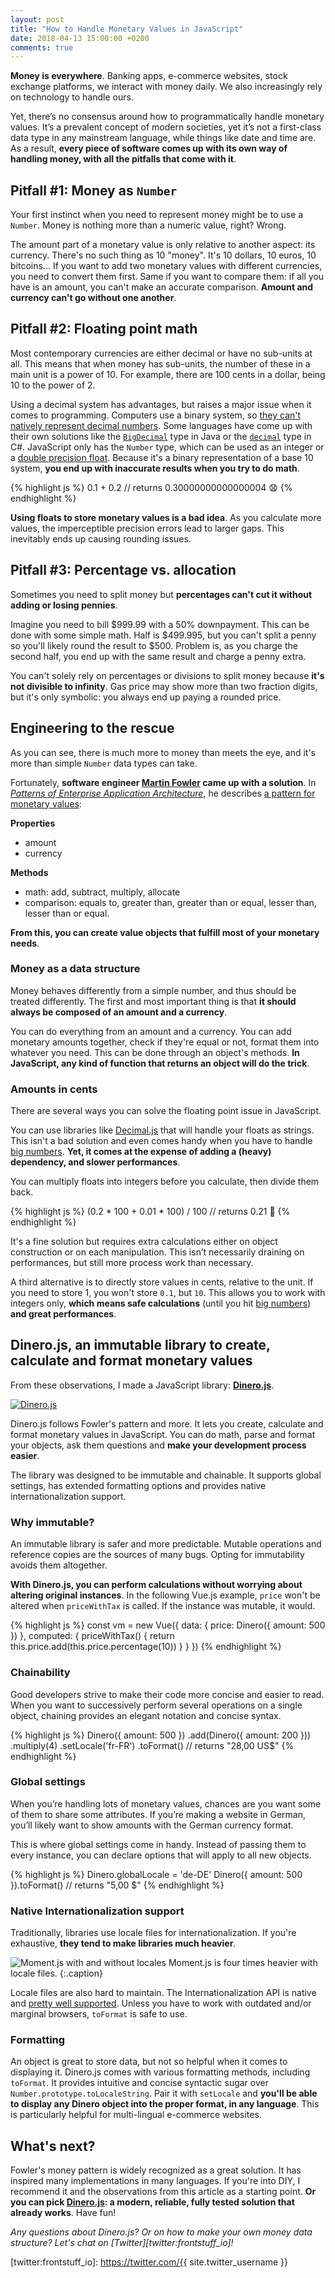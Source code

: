 ```yaml
---
layout: post
title: "How to Handle Monetary Values in JavaScript"
date: 2018-04-13 15:00:00 +0200
comments: true
---
```


**Money is everywhere**. Banking apps, e-commerce websites, stock exchange platforms, we interact with money daily. We also increasingly rely on technology to handle ours.

Yet, there’s no consensus around how to programmatically handle monetary values. It’s a prevalent concept of modern societies, yet it’s not a first-class data type in any mainstream language, while things like date and time are. As a result, **every piece of software comes up with its own way of handling money, with all the pitfalls that come with it**.

## Pitfall #1: Money as `Number`

Your first instinct when you need to represent money might be to use a `Number`. Money is nothing more than a numeric value, right? Wrong.

The amount part of a monetary value is only relative to another aspect: its currency. There's no such thing as 10 "money". It's 10 dollars, 10 euros, 10 bitcoins... If you want to add two monetary values with different currencies, you need to convert them first. Same if you want to compare them: if all you have is an amount, you can't make an accurate comparison. **Amount and currency can't go without one another**.

## Pitfall #2: Floating point math

Most contemporary currencies are either decimal or have no sub-units at all. This means that when money has sub-units, the number of these in a main unit is a power of 10. For example, there are 100 cents in a dollar, being 10 to the power of 2.

Using a decimal system has advantages, but raises a major issue when it comes to programming. Computers use a binary system, so [they can't natively represent decimal numbers][0.30000000000000004]. Some languages have come up with their own solutions like the [`BigDecimal`][oracle:bigdecimal] type in Java or the [`decimal`][microsoft:decimal] type in C#. JavaScript only has the `Number` type, which can be used as an integer or a [double precision float][wiki:ieee754]. Because it's a binary representation of a base 10 system, **you end up with inaccurate results when you try to do math**.

{% highlight js %}
0.1 + 0.2 // returns 0.30000000000000004 😧
{% endhighlight %}

**Using floats to store monetary values is a bad idea**. As you calculate more values, the imperceptible precision errors lead to larger gaps. This inevitably ends up causing rounding issues.

## Pitfall #3: Percentage vs. allocation

Sometimes you need to split money but **percentages can't cut it without adding or losing pennies**.

Imagine you need to bill $999.99 with a 50% downpayment. This can be done with some simple math. Half is $499.995, but you can't split a penny so you'll likely round the result to $500. Problem is, as you charge the second half, you end up with the same result and charge a penny extra.

You can't solely rely on percentages or divisions to split money because **it's not divisible to infinity**. Gas price may show more than two fraction digits, but it's only symbolic: you always end up paying a rounded price.

## Engineering to the rescue

As you can see, there is much more to money than meets the eye, and it's more than simple `Number` data types can take.

Fortunately, **software engineer [Martin Fowler][martinfowler] came up with a solution**. In [*Patterns of Enterprise Application Architecture*][martinfowler:eaa], he describes [a pattern for monetary values][martinfowler:eaa:money]:

**Properties**

- amount
- currency

**Methods**

- math: add, subtract, multiply, allocate
- comparison: equals to, greater than, greater than or equal, lesser than, lesser than or equal.

**From this, you can create value objects that fulfill most of your monetary needs**.

### Money as a data structure

Money behaves differently from a simple number, and thus should be treated differently. The first and most important thing is that **it should always be composed of an amount and a currency**.

You can do everything from an amount and a currency. You can add monetary amounts together, check if they're equal or not, format them into whatever you need. This can be done through an object's methods. **In JavaScript, any kind of function that returns an object will do the trick**.

### Amounts in cents

There are several ways you can solve the floating point issue in JavaScript.

You can use libraries like [Decimal.js][github:decimal.js] that will handle your floats as strings. This isn't a bad solution and even comes handy when you have to handle [big numbers][mdn:max-safe-integer]. **Yet, it comes at the expense of adding a (heavy) dependency, and slower performances**.

You can multiply floats into integers before you calculate, then divide them back.

{% highlight js %}
(0.2 * 100 + 0.01 * 100) / 100 // returns 0.21 🎉
{% endhighlight %}

It's a fine solution but requires extra calculations either on object construction or on each manipulation. This isn’t necessarily draining on performances, but still more process work than necessary.

A third alternative is to directly store values in cents, relative to the unit. If you need to store 1, you won't store `0.1`, but `10`. This allows you to work with integers only, **which means safe calculations** (until you hit [big numbers][mdn:max-safe-integer]) **and great performances**.

## Dinero.js, an immutable library to create, calculate and format monetary values

From these observations, I made a JavaScript library: [**Dinero.js**][github:dinero.js].

[![Dinero.js](/assets/2018-04-13/dinero.js.png)][dinero:docs]

Dinero.js follows Fowler's pattern and more. It lets you create, calculate and format monetary values in JavaScript. You can do math, parse and format your objects, ask them questions and **make your development process easier**.

The library was designed to be immutable and chainable. It supports global settings, has extended formatting options and provides native internationalization support.

### Why immutable?

An immutable library is safer and more predictable. Mutable operations and reference copies are the sources of many bugs. Opting for immutability avoids them altogether.

**With Dinero.js, you can perform calculations without worrying about altering original instances**. In the following Vue.js example, `price` won't be altered when `priceWithTax` is called. If the instance was mutable, it would.

{% highlight js %}
const vm = new Vue({
  data: {
    price: Dinero({ amount: 500 })
  },
  computed: {
    priceWithTax() {
      return this.price.add(this.price.percentage(10))
    }
  }
})
{% endhighlight %}

### Chainability

Good developers strive to make their code more concise and easier to read. When you want to successively perform several operations on a single object, chaining provides an elegant notation and concise syntax.

{% highlight js %}
Dinero({ amount: 500 })
  .add(Dinero({ amount: 200 }))
  .multiply(4)
  .setLocale('fr-FR')
  .toFormat() // returns "28,00 US$"
{% endhighlight %}

### Global settings

When you’re handling lots of monetary values, chances are you want some of them to share some attributes. If you’re making a website in German, you’ll likely want to show amounts with the German currency format.

This is where global settings come in handy. Instead of passing them to every instance, you can declare options that will apply to all new objects.

{% highlight js %}
Dinero.globalLocale = 'de-DE'
Dinero({ amount: 500 }).toFormat() // returns "5,00 $"
{% endhighlight %}

### Native Internationalization support

Traditionally, libraries use locale files for internationalization. If you're exhaustive, **they tend to make libraries much heavier**.

![Moment.js with and without locales](/assets/2018-04-13/momentjs-locales.png)
Moment.js is four times heavier with locale files.
{:.caption}

Locale files are also hard to maintain. The Internationalization API is native and [pretty well supported][caniuse:intl]. Unless you have to work with outdated and/or marginal browsers, `toFormat` is safe to use.

### Formatting

An object is great to store data, but not so helpful when it comes to displaying it. Dinero.js comes with various formatting methods, including `toFormat`. It provides intuitive and concise syntactic sugar over `Number.prototype.toLocaleString`. Pair it with `setLocale` and **you'll be able to display any Dinero object into the proper format, in any language**. This is particularly helpful for multi-lingual e-commerce websites.

## What's next?

Fowler's money pattern is widely recognized as a great solution. It has inspired many implementations in many languages. If you're into DIY, I recommend it and the observations from this article as a starting point. **Or you can pick [Dinero.js][github:dinero.js]: a modern, reliable, fully tested solution that already works**. Have fun!

*Any questions about Dinero.js? Or on how to make your own money data structure? Let's chat on [Twitter][twitter:frontstuff_io]!*

[0.30000000000000004]: http://0.30000000000000004.com
[oracle:bigdecimal]: https://docs.oracle.com/javase/7/docs/api/java/math/BigDecimal.html
[microsoft:decimal]: https://docs.microsoft.com/en-us/dotnet/csharp/language-reference/keywords/decimal
[wiki:ieee754]: https://en.wikipedia.org/wiki/IEEE_754
[martinfowler]: https://martinfowler.com
[martinfowler:eaa]: https://martinfowler.com/books/eaa.html
[martinfowler:eaa:money]: https://martinfowler.com/eaaCatalog/money.html
[github:decimal.js]: https://mikemcl.github.io/decimal.js
[mdn:max-safe-integer]: https://developer.mozilla.org/fr/docs/Web/JavaScript/Reference/Objets_globaux/Number/MAX_SAFE_INTEGER
[github:dinero.js]: https://github.com/sarahdayan/dinero.js
[dinero:docs]: https://sarahdayan.github.io/dinero.js/index.html
[caniuse:intl]: https://caniuse.com/#feat=internationalization
[twitter:frontstuff_io]: https://twitter.com/{{ site.twitter_username }}
